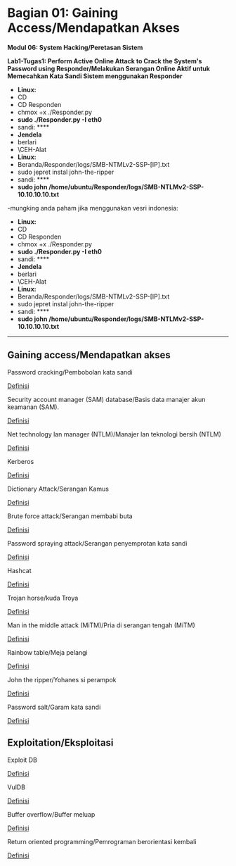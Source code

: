 # Bagian 01: Gaining Access/Mendapatkan Akses

**Modul 06: System Hacking/Peretasan Sistem**

**Lab1-Tugas1: Perform Active Online Attack to Crack the System&#39;s Password using Responder/Melakukan Serangan Online Aktif untuk Memecahkan Kata Sandi Sistem menggunakan Responder**

- **Linux:**
 - CD
 - CD Responden
 - chmox +x ./Responder.py
 - **sudo ./Responder.py -I eth0**
 - sandi: \*\*\*\*
- **Jendela**
 - berlari
 - \\CEH-Alat
- **Linux:**
 - Beranda/Responder/logs/SMB-NTMLv2-SSP-[IP].txt
 - sudo jepret instal john-the-ripper
 - sandi: \*\*\*\*
 - **sudo john /home/ubuntu/Responder/logs/SMB-NTLMv2-SSP-10.10.10.10.txt**

-mungking anda paham jika menggunakan vesri indonesia:

- **Linux:**
 - CD
 - CD Responden
 - chmox +x ./Responder.py
 - **sudo ./Responder.py -I eth0**
 - sandi: \*\*\*\*
- **Jendela**
 - berlari
 - \\CEH-Alat
- **Linux:**
 - Beranda/Responder/logs/SMB-NTMLv2-SSP-[IP].txt
 - sudo jepret instal john-the-ripper
 - sandi: \*\*\*\*
 - **sudo john /home/ubuntu/Responder/logs/SMB-NTLMv2-SSP-10.10.10.10.txt**
--------------------------------------------------- ------------
## Gaining access/Mendapatkan akses

Password cracking/Pembobolan kata sandi

[Definisi](../definitions/definitions_P.md#password-cracking)

Security account manager (SAM) database/Basis data manajer akun keamanan (SAM).

[Definisi](../definitions/definitions_S.md#security-account-manager-database)

Net technology lan manager (NTLM)/Manajer lan teknologi bersih (NTLM)

[Definisi](../definitions/definitions_N.md#net-technology-lan-manager)

Kerberos

[Definisi](../definitions/definitions_K.md#kerberos)

Dictionary Attack/Serangan Kamus

[Definisi](../definitions/definitions_D.md#dictionary-serangan)

Brute force attack/Serangan membabi buta

[Definisi](../definitions/definitions_B.md#brute-force-serangan)

Password spraying attack/Serangan penyemprotan kata sandi

[Definisi](../definitions/definitions_P.md#password-spraying-attack)

Hashcat

[Definisi](../definitions/definitions_H.md#hashcat)

Trojan horse/kuda Troya

[Definisi](../definitions/definitions_T.md#trojan-horse)

Man in the middle attack (MiTM)/Pria di serangan tengah (MiTM)

[Definisi](../definitions/definitions_M.md#man-in-the-middle-serangan)

Rainbow table/Meja pelangi

[Definisi](../definitions/definitions_R.md#rainbow-table)

John the ripper/Yohanes si perampok

[Definisi](../definitions/definitions_J.md#john-the-ripper)

Password salt/Garam kata sandi

[Definisi](../definitions/definitions_S.md#salt)

## Exploitation/Eksploitasi

Exploit DB

[Definisi](../definitions/definitions_E.md#exploit-db)

VulDB

[Definisi](../definitions/definitions_V.md#vuldb)

Buffer overflow/Buffer meluap

[Definisi](../definitions/definitions_B.md#buffer-overflow)

Return oriented programming/Pemrograman berorientasi kembali

[Definisi](../definitions/definitions_E.md#exploit-db)
